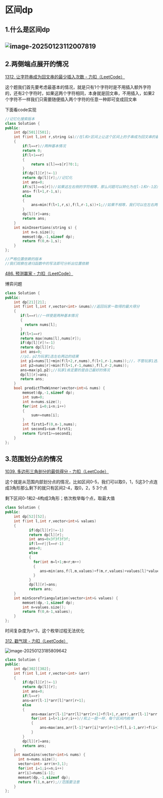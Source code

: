 # 区间dp

## 1.什么是区间dp

## ![image-20250123112007819](https://xiaoyao1112.oss-cn-nanjing.aliyuncs.com/image/image-20250123112007819.png)

## 2.两侧端点展开的情况

[1312. 让字符串成为回文串的最少插入次数 - 力扣（LeetCode）](https://leetcode.cn/problems/minimum-insertion-steps-to-make-a-string-palindrome/)

这个题我们首先要考虑最基本的情况，就是只有1个字符时是不用插入额外字符的，还有2个字符时，如果这两个字符相同，本身就是回文串，不用插入，如果2个字符不一样我们只需要随便插入两个字符的任意一种即可变成回文串

下面看code实现

```c++
//记忆化搜索版本
class Solution {
public:
    int dp[501][501];
    int f(int l,int r,string &s)//在l和r区间上让这个区间上的子串成为回文串的最小插入次数
    {
        if(l==r)//两种基本情况
        return 0;
        if(l+1==r)
        {
            return s[l]==s[r]?0:1;
        }
        if(dp[l][r]!=-1)
        return dp[l][r];//记忆化
        int ans=0;
        if(s[l]==s[r])//如果这左右侧的字符相等，那么问题可以转化为在l-1和r-1区间上需要插入最少的次数
        ans= f(l+1,r-1,s);
        else
        {
            ans=min(f(l+1,r,s),f(l,r-1,s))+1;//如果不相等，我们可以在左右两侧插左右两侧的字符使区间缩小，比如在r的右边插入s【l】或在l的左边插入s【r】,这样就可以转化为上一种情况，使区间缩小
        }
        dp[l][r]=ans;
        return ans;
    }
    int minInsertions(string s) {
        int n=s.size();
        memset(dp,-1,sizeof dp);
        return f(0,n-1,s);
    }
};
```

```c++
//严格位置依赖的版本
//我们观察在递归函数中的写法即可分析出位置依赖

```

[486. 预测赢家 - 力扣（LeetCode）](https://leetcode.cn/problems/predict-the-winner/)

博弈问题

```c++
class Solution {
public:
    int dp[21][21];
    int f(int l,int r,vector<int> &nums)//返回玩家一取得的最大得分
    {
       if(l==r)//一样使是两种基本情况
       {
         return nums[l];
       }
       if(l+1==r)
       return max(nums[l],nums[r]);
       if(dp[l][r]!=-1)
       return dp[l][r];
       int ans=0;
       //p1，p2为玩家1选左右两边的结果
       int p1=nums[l]+min(f(l+2,r,nums),f(l+1,r-1,nums));//，不管玩家1选左边，还是右边，玩家2绝顶聪明，所以肯定要选让玩家1得分最小的情况
       int p2=nums[r]+min(f(l+1,r-1,nums),f(l,r-2,nums));
       ans=max(p1,p2);//玩家1肯定要的是自己最好的情况
       dp[l][r]=ans;
       return ans;
    }
    bool predictTheWinner(vector<int>& nums) {
        memset(dp,-1,sizeof dp);
        int sum=0;
        int n=nums.size();
        for(int i=0;i<n;i++)
        {
            sum+=nums[i];
        }
        int first1=f(0,n-1,nums);
        int second1=sum-first1;
        return first1>=second1;
    }
};
```

## 3.范围划分点的情况

[1039. 多边形三角剖分的最低得分 - 力扣（LeetCode）](https://leetcode.cn/problems/minimum-score-triangulation-of-polygon/)

这个就是从范围内部划分点的情况，比如区间0-5，我们可以取0，1，5这3个点连成3角形那么剩下的就只有区间2-4，取0，2，5 3个点

剩下区间0-1和2-4构成3角形；依次枚举每个点，取最大值

```c++
class Solution {
public:
    int dp[52][52];
    int f(int l,int r,vector<int>& values)
    {
           if(dp[l][r]!=-1)
           return dp[l][r];
           int ans=0x3f3f3f3f;
           if(l==r||l==r-1)
           ans=0;
           else
           {
             for(int m=l+1;m<r;m++)
             {
                ans=min(ans,f(l,m,values)+f(m,r,values)+values[l]*values[m]*values[r]);
             }
           }
           dp[l][r]=ans;
           return ans;
    }
    int minScoreTriangulation(vector<int>& values) {
        memset(dp,-1,sizeof dp);
        int n=values.size();
        return f(0,n-1,values);
    }
};
```

时间复杂度为n^3，这个枚举过程无法优化

[312. 戳气球 - 力扣（LeetCode）](https://leetcode.cn/problems/burst-balloons/)

![image-20250123185809642](https://xiaoyao1112.oss-cn-nanjing.aliyuncs.com/image/image-20250123185809642.png)

```c++
class Solution {
public:
    int dp[302][302];
    int f(int l,int r,vector<int> &arr)
    {
        if(dp[l][r]!=-1)
        return dp[l][r];
        int ans=0;
        if(l==r)
        ans=arr[l-1]*arr[l]*arr[r+1];
        else
        {
            ans=max(arr[l-1]*arr[l]*arr[r+1]+f(l+1,r,arr),arr[l-1]*arr[r]*arr[r+1]+f(l,r-1,arr));
            for(int i=l+1;i<r;i++)//和上一题一样，每个区间内枚举
            {
                ans=max(ans,arr[l-1]*arr[i]*arr[r+1]+f(l,i-1,arr)+f(i+1,r,arr));
            }
        }
        dp[l][r]=ans;
        return ans;
    }
    int maxCoins(vector<int>& nums) {
      int n=nums.size();
      vector<int> arr(n+3,1);
      for(int i=1;i<=n;i++)
      arr[i]=nums[i-1];
      memset(dp,-1,sizeof dp);
      return f(1,n,arr);//范围要注意
    }
};
```

